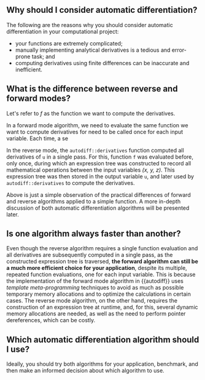 ## Why should I consider automatic differentiation?

The following are the reasons why you should consider automatic differentiation
in your computational project:

- your functions are extremely complicated;
- manually implementing analytical derivatives is a tedious and error-prone
  task; and
- computing derivatives using finite differences can be inaccurate and
  inefficient.

## What is the difference between reverse and forward modes?

Let's refer to *f* as the function we want to compute the derivatives.

In a forward mode algorithm, we need to evaluate the same function we want to compute derivatives for
need to be called once for each input variable. Each time, a se

In the reverse mode, the `autodiff::derivatives` function computed all
derivatives of `u` in a single pass. For this, function `f` was evaluated
before, only once, during which an expression tree was constructed to record
all mathematical operations between the input variables *(x, y, z)*. This
expression tree was then stored in the output variable `u`, and later used by
`autodiff::derivatives` to compute the derivatives.

Above is just a simple observation of the practical differences of forward and
reverse algorithms applied to a simple function. A more in-depth discussion of
both automatic differentiation algorithms will be presented later.

## Is one algorithm always faster than another?

Even though the reverse algorithm requires a single function evaluation and all
derivatives are subsequently computed in a single pass, as the constructed
expression tree is traversed, **the forward algorithm can still be a much more
efficient choice for your application**, despite its multiple, repeated
function evaluations, one for each input variable. This is because the
implementation of the forward mode algorithm in {{autodiff}} uses *template
meta-programming* techniques to avoid as much as possible temporary memory
allocations and to optimize the calculations in certain cases. The reverse mode
algorithm, on the other hand, requires the construction of an expression tree
at runtime, and, for this, several dynamic memory allocations are needed, as
well as the need to perform pointer dereferences, which can be costly.

## Which automatic differentiation algorithm should I use?

Ideally, you should try both algorithms for your application, benchmark, and
then make an informed decision about which algorithm to use.